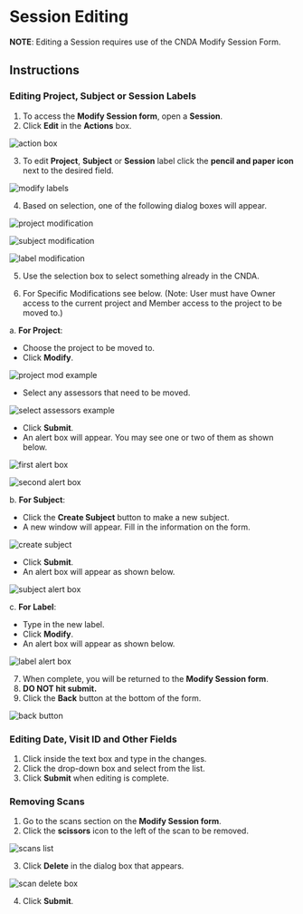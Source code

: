 # Session Editing

**NOTE**: Editing a Session requires use of the CNDA Modify Session Form.

## **Instructions**

### **Editing Project, Subject or Session Labels**


1. To access the **Modify Session form**, open a **Session**.
2. Click **Edit** in the **Actions** box.

![action box](images/EditingSession1.jpg)

3. To edit **Project**, **Subject** or **Session** label click the **pencil and paper icon** next to the desired field.

![modify labels](images/EditingSession2.jpg)

4. Based on selection, one of the following dialog boxes will appear.
   
![project modification](images/EditingSession3.jpg)

![subject modification](images/EditingSession4.jpg)

![label modification](images/EditingSession5.jpg)

5. Use the selection box to select something already in the CNDA.

6. For Specific Modifications see below. (Note: User must have Owner access to the current project and Member access to the project to be moved to.)
   
 a. **For Project**:
 - Choose the project to be moved to.
 - Click **Modify**.

![project mod example](images/EditingSession6.jpg)

 - Select any assessors that need to be moved.

![select assessors example](images/EditingSession7.jpg)

 - Click **Submit**.
 - An alert box will appear. You may see one or two of them as shown below.

![first alert box](images/EditingSession8.jpg)

![second alert box](images/EditingSession9.jpg)

 b. **For Subject**:
 - Click the **Create Subject** button to make a new subject.
 - A new window will appear. Fill in the information on the form.

![create subject](images/EditingSession10.jpg)

 - Click **Submit**.
 - An alert box will appear as shown below.

![subject alert box](images/EditingSession11jpg)

 c. **For Label**:
 - Type in the new label.
 - Click **Modify**.
 - An alert box will appear as shown below.

![label alert box](images/EditingSession12jpg)

7. When complete, you will be returned to the **Modify Session form**.
8. **DO NOT hit submit.**
9. Click the **Back** button at the bottom of the form.

![back button](images/EditingSession13jpg)

### **Editing Date, Visit ID and Other Fields**
1. Click inside the text box and type in the changes.
2. Click the drop-down box and select from the list.
3. Click **Submit** when editing is complete.
   
### **Removing Scans**
1. Go to the scans section on the **Modify Session form**.
2. Click the **scissors** icon to the left of the scan to be removed.

![scans list](images/EditingSession141jpg)

3. Click **Delete** in the dialog box that appears.

![scan delete box](images/EditingSession15jpg)

4. Click **Submit**.
